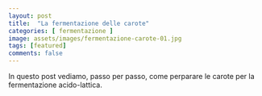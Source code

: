 ```yaml
---
layout: post
title:  "La fermentazione delle carote"
categories: [ fermentazione ]
image: assets/images/fermentazione-carote-01.jpg
tags: [featured]
comments: false
---
```

In questo post vediamo, passo per passo, come perparare le carote per la fermentazione acido-lattica.
